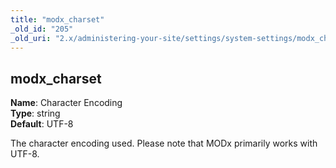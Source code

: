 ```yaml
---
title: "modx_charset"
_old_id: "205"
_old_uri: "2.x/administering-your-site/settings/system-settings/modx_charset"
---
```


modx\_charset
-------------

**Name**: Character Encoding   
**Type**: string   
**Default**: UTF-8

The character encoding used. Please note that MODx primarily works with UTF-8.